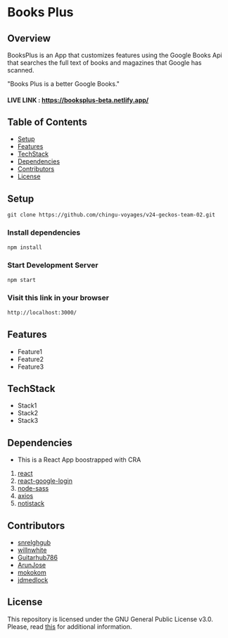 # Books Plus

## Overview

BooksPlus is an App that customizes features using the Google Books Api that searches the full text of books and magazines that Google has scanned. 

"Books Plus is a better Google Books."

#### LIVE LINK : https://booksplus-beta.netlify.app/

## Table of Contents

- [Setup](#setup)
- [Features](#features)
- [TechStack](#techstack)
- [Dependencies](#dependencies)
- [Contributors](#contributors)
- [License](#license)

## Setup

```
git clone https://github.com/chingu-voyages/v24-geckos-team-02.git
```
### Install dependencies

```bash
npm install
```

### Start Development Server

```bash
npm start
```
### Visit this link in your browser
```bash
http://localhost:3000/
```

## Features
- Feature1
- Feature2
- Feature3

## TechStack
- Stack1
- Stack2
- Stack3

## Dependencies
- This is a React App boostrapped with CRA
1. [react](https://www.npmjs.com/package/react)
2. [react-google-login](https://www.npmjs.com/package/react-google-login)
3. [node-sass](https://www.npmjs.com/package/node-sass)
4. [axios](https://www.npmjs.com/search?q=axios)
5. [notistack](https://www.npmjs.com/package/notistack)

## Contributors
- [snrelghgub](https://github.com/snrelghgub)
- [willnwhite](https://github.com/willnwhite)
- [Guitarhub786](https://github.com/Guitarhub786)
- [ArunJose](https://github.com/ArunJose)
- [mokokom](https://github.com/mokokom)
- [jdmedlock](https://github.com/jdmedlock)

## License

This repository is licensed under the GNU General Public License v3.0.
Please, read [this](/LICENSE.md) for additional information.